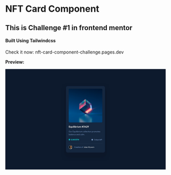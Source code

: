 # NFT Card Component

## This is Challenge #1 in frontend mentor

#### Built Using Tailwindcss

Check it now: nft-card-component-challenge.pages.dev

**Preview:**

![alt img](./public/design/desktop-design.jpg)
